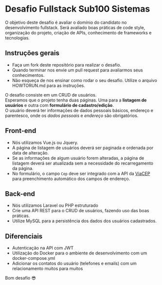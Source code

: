 # Desafio Fullstack Sub100 Sistemas
O objetivo deste desafio é avaliar o domínio do candidato no desenvolvimento fullstack. Será avaliado boas práticas de code style, organização do projeto, criação de APIs, conhecimento de frameworks e tecnologias.

## Instruções gerais
- Faça um fork deste repositório para realizar o desafio.
- Quando terminar nos envie um pull request para avaliarmos seus conhecimentos.
- Não esqueça de nos ensinar como rodar o seu desafio. Utilize o arquivo HOWTORUN.md para as instruções.

O desafio consiste em um CRUD de usuários.<br>
Esperamos que o projeto tenha duas páginas. Uma para a **listagem de usuários** e outra com **formulário de cadastro/edição**.<br>
O usuário deverá ter informações de dados pessoais básicos, endereço e parentesco, onde os *dados pessoais* e *endereço* são obrigatórios.

## Front-end
- Nós utilizamos Vue.js ou Jquery.
- A página de listagem de usuários deverá ser paginada e ordenada por data de alteração.
- Se as informações de algum usuário forem alteradas, a página de listagem deverá ser atualizada sem a necessidade do recarregamento da página.
- No formulário, o campo `Cep` deve ser integrado com a API da [ViaCEP](https://viacep.com.br/) para preenchimento automático dos campos de endereço.  

## Back-end
- Nós utilizamos Laravel ou PHP estruturado
- Crie uma API REST para o CRUD de usuários, fazendo uso das boas práticas.
- Utilize MySQL para a persistência dos dados dos usuários cadastrados.

## Diferenciais
- Autenticação na API com JWT
- Utilização do Docker para o ambiente de desenvolvimento com um docker-compose.yml
- Adicionar os contatos do usuário (telefones e emails) com um relacionamento muitos para muitos

Bom desafio 😎
